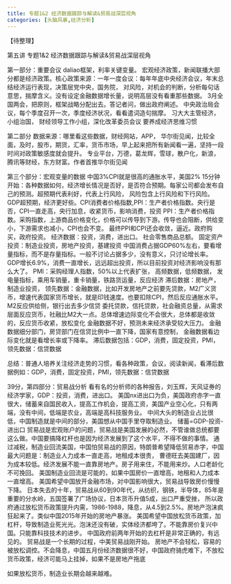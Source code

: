 ```yaml
---
title: 专题1&2 经济数据跟踪与解读&贸易战深层视角
categories: [头脑风暴,经济分析]
---
```


【待整理】
<!--more-->

第五讲 专题1&2 经济数据跟踪与解读&贸易战深层视角

第一部分：重要会议
daliao框架，利率关键变量。
宏观经济政策，新闻联播大部分都是经济政策。核心政策来源：一年一度会议：每年年底中央经济会议，年末总结经济运行表现，决策层党中央，国务院，
对风险，对机会的判断，分析每句话意思，揣摩含义。没有设定金融数据增长量，说明高层没有看重那些数据。
3月全国两会，把原则，框架战略分配出去。答记者问，做出政府阐述。
中央政治局会议，每个季度召开一次，季度经济状况，看看遣词造句揣摩。
习大大主管经济，小组治国，
财经领导工作小组，深化改革委员会议
要养成经济思维习惯

 

第二部分 数据来源：哪里看这些数据，财经网站，APP，
华尔街见闻，比较全面，及时，股市，期货，汇率，货币市场，早上起来把所有新闻看一遍，坚持一段时间对政策敏感度就会提升。
专业平台，万德，葛龙辉，雪球，散户化，新浪，腾讯等财经，东方财富。作者首推华尔街见闻

 

第三个部分：宏观变量的数据
中国3%CPI就是很高的通胀水平，美国2%
15分钟开始：各种数据如何，经济增长情况是否好，是否符合预期。每家公司都会发布自己的预测。超预期代表利好，代表上行风险，
风险包含上行风险和下行风险。GDP超预期，经济更好些。CPI消费者价格指数,PPI：生产者价格指数。央行是否，CPI一直走高，央行加息，收紧货币，影响消费，投资
PPI：生产者价格指数。采购指数，上游商品价格变化，价格可以传导到下游。传导也会阻断，供给变小，下游需求也减小，CPI也会不变。
最终PPI和CPI还会收敛，逼近。政府购买，政府投资。
经济数据：投资，消费，进出口。
社会零售商品总额。
固定资产投资：制造业投资，房地产投资，基建投资
中国消费占据GDP60%左右，要看增量指标，而不是存量指标。一般不讨论占据多少，没有意义，只讨论增长率。
GDP增长6.9%，消费一直增长，远远超出投资，所以目前投资对经济影响没有那么大了。
PMI：采购经理人指数，50%以上代表扩张，
高频数据，低频数据，
发电量指标，乘用车销量，重卡销量，铁路货运量，反应经济
滞后数据：房地产，制造业投资，
领先数据：金融数据，比如开发房地产之前要先贷款，M2广义货币，增速代表国家货币增长，就是印钱速度。也要扣除CPI，然后反应通胀水平。
M2反应供给侧，银行出去多少信贷
委托贷款，信托贷款，社会融资总量，从需求层面反应货币，社融比M2大一点。总体增速边际变化不会很大，总体都是收敛的，反应货币收紧，放松变化
金融数据不好，预测未来经济承受较大压力。
金融数据细分部门，房贷部门在信贷比例中一直下降，国家有意控制，
金融数据看边际变化就是看增长率或下降率。
滞后数据包括：GDP，消费，固定投资，PMI，
领先数据：信贷数据

 

总结：普通人培养关注经济走势的习惯，看各种政策，会议，阅读新闻，看滞后数据例如：GDP，消费，固定投资，PMI，领先数据：信贷数据

 

39分，第四部分：贸易战分析
看有名的分析师的各种报告，刘玉辉，天风证券的经济学家，GDP：投资，消费，进出口。
美国nx进出口为负，美国政府赤字一直很大，储蓄来自国民收入，提高工作机会，提高工资，美国产业空心化，只有两端，没有中间，低端是农业，高端是高科技服务业。
中间大头的制造业占比很低，中国制造就是中间的部分，美国想从中国手里夺取制造业。
储蓄=GDP-投资-进出口
贸易战是宏观账户的问题，贸易战是美国发展的必然，不管谁做总统都要这么做。中国要搞降杠杆也是因为经济发展到了这个水平，不得不做的事情。
通过减税，制造业回流美国，中国怕贸易战的原因，特朗普希望降低贸易赤字，中国最大问题是：制造业人力成本一直走高，地租成本很贵，
曹德旺去美国建厂，因为成本较低。经济发展不能一直靠房地产。房子用来住，不能用来炒。人口老龄化不可挽回。
美国制造业回流是可能的，如果中国房价一直增高，地租和人力成本一直增高。
美国希望中国放开金融市场，对中国影响很大，贸易战导致房价慢慢下降。
日本失去的十年，贸易战从60到90年代，从纺织，钢铁，半导体，85年是重要的分水岭，五国签署了广场协议，日本货币升值5成，出口严重受挫，
所以政府通过放松货币政策提升内需，1986-1988，降息，从4.5到2.5%。房地产泡沫疯狂起来了。类似中国2015年开始的房地产暴涨。
美国希望中国放松货币政策，加杠杆，导致制造业死光光。泡沫还没有破，实体经济都垮了。不能靠房价复兴中国。只能靠科技技术的进步。
中国政府前两年开始的去杠杆是非常正确的，有远见的。
贸易战是一个长期的过程，中美贸易战刚开始。
房地产不会轻松，容易的被放松调控。不会降息，中国五月份经济数据很不好，中国政府骑虎难下，不放松货币政策，经济可能马上挂掉，如果不是房地产拖底

如果放松货币，制造业长期会越来越难。